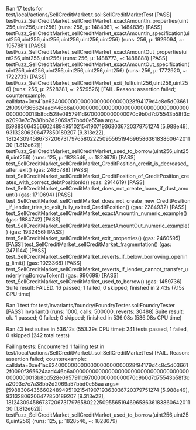 Ran 17 tests for test/local/actions/SellCreditMarket.t.sol:SellCreditMarketTest
[PASS] testFuzz_SellCreditMarket_sellCreditMarket_exactAmountIn_properties(uint256,uint256,uint256) (runs: 256, μ: 1484361, ~: 1484836)
[PASS] testFuzz_SellCreditMarket_sellCreditMarket_exactAmountIn_specification(uint256,uint256,uint256,uint256,uint256,uint256) (runs: 256, μ: 1929094, ~: 1957881)
[PASS] testFuzz_SellCreditMarket_sellCreditMarket_exactAmountOut_properties(uint256,uint256,uint256) (runs: 256, μ: 1488773, ~: 1488888)
[PASS] testFuzz_SellCreditMarket_sellCreditMarket_exactAmountOut_specification(uint256,uint256,uint256,uint256,uint256,uint256) (runs: 256, μ: 1772920, ~: 1722733)
[PASS] testFuzz_SellCreditMarket_sellCreditMarket_exit_full(uint256,uint256,uint256) (runs: 256, μ: 2528281, ~: 2529526)
[FAIL. Reason: assertion failed; counterexample: calldata=0xe41ac624000000000000000000000028f94179d4c8c5d036612f0090f365624aad446b6a0000000000000000000000000000000000000000000013b8bd528e0957911d9700000000000070c9b0d7d75543b58f3ca2093e7c7a38bb2d2069a57bbd0e55aa args=[59883064356602489495102154190719363036720379751274 [5.988e49], 93132806206477850189207 [9.313e22], 181243094586737206731797658022250955651946965863618386064201130 [1.812e62]]] testFuzz_SellCreditMarket_sellCreditMarket_used_to_borrow(uint256,uint256,uint256) (runs: 125, μ: 1828546, ~: 1828679)
[PASS] test_SellCreditMarket_sellCreditMarket_CreditPosition_credit_is_decreased_after_exit() (gas: 2485788)
[PASS] test_SellCreditMarket_sellCreditMarket_CreditPosition_of_CreditPosition_creates_with_correct_debtPositionId() (gas: 2914619)
[PASS] test_SellCreditMarket_sellCreditMarket_does_not_create_loans_if_dust_amount() (gas: 1710694)
[PASS] test_SellCreditMarket_sellCreditMarket_does_not_create_new_CreditPosition_if_lender_tries_to_exit_fully_exited_CreditPosition() (gas: 2284932)
[PASS] test_SellCreditMarket_sellCreditMarket_exactAmountIn_numeric_example() (gas: 1884742)
[PASS] test_SellCreditMarket_sellCreditMarket_exactAmountOut_numeric_example() (gas: 1932456)
[PASS] test_SellCreditMarket_sellCreditMarket_exit_properties() (gas: 2460595)
[PASS] test_SellCreditMarket_sellCreditMarket_fragmentation() (gas: 2471144)
[PASS] test_SellCreditMarket_sellCreditMarket_reverts_if_below_borrowing_opening_limit() (gas: 1023368)
[PASS] test_SellCreditMarket_sellCreditMarket_reverts_if_lender_cannot_transfer_underlyingBorrowToken() (gas: 990699)
[PASS] test_SellCreditMarket_sellCreditMarket_used_to_borrow() (gas: 1459736)
Suite result: FAILED. 16 passed; 1 failed; 0 skipped; finished in 2.43s (7.15s CPU time)

Ran 1 test for test/invariants/foundry/FoundryTester.sol:FoundryTester
[PASS] invariant() (runs: 1000, calls: 500000, reverts: 30488)
Suite result: ok. 1 passed; 0 failed; 0 skipped; finished in 536.08s (536.08s CPU time)

Ran 43 test suites in 536.12s (553.39s CPU time): 241 tests passed, 1 failed, 0 skipped (242 total tests)

Failing tests:
Encountered 1 failing test in test/local/actions/SellCreditMarket.t.sol:SellCreditMarketTest
[FAIL. Reason: assertion failed; counterexample: calldata=0xe41ac624000000000000000000000028f94179d4c8c5d036612f0090f365624aad446b6a0000000000000000000000000000000000000000000013b8bd528e0957911d9700000000000070c9b0d7d75543b58f3ca2093e7c7a38bb2d2069a57bbd0e55aa args=[59883064356602489495102154190719363036720379751274 [5.988e49], 93132806206477850189207 [9.313e22], 181243094586737206731797658022250955651946965863618386064201130 [1.812e62]]] testFuzz_SellCreditMarket_sellCreditMarket_used_to_borrow(uint256,uint256,uint256) (runs: 125, μ: 1828546, ~: 1828679)


